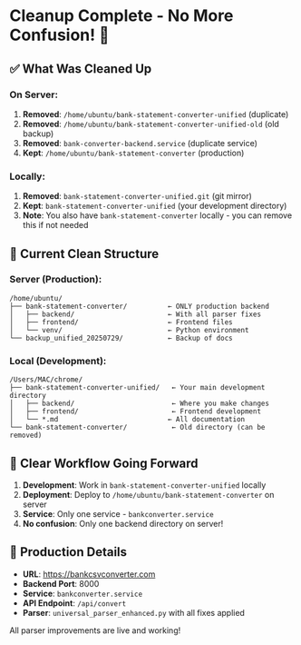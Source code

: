 # Cleanup Complete - No More Confusion! 🎉

## ✅ What Was Cleaned Up

### On Server:
1. **Removed**: `/home/ubuntu/bank-statement-converter-unified` (duplicate)
2. **Removed**: `/home/ubuntu/bank-statement-converter-unified-old` (old backup)
3. **Removed**: `bank-converter-backend.service` (duplicate service)
4. **Kept**: `/home/ubuntu/bank-statement-converter` (production)

### Locally:
1. **Removed**: `bank-statement-converter-unified.git` (git mirror)
2. **Kept**: `bank-statement-converter-unified` (your development directory)
3. **Note**: You also have `bank-statement-converter` locally - you can remove this if not needed

## 📁 Current Clean Structure

### Server (Production):
```
/home/ubuntu/
├── bank-statement-converter/          ← ONLY production backend
│   ├── backend/                       ← With all parser fixes
│   ├── frontend/                      ← Frontend files
│   └── venv/                          ← Python environment
└── backup_unified_20250729/           ← Backup of docs
```

### Local (Development):
```
/Users/MAC/chrome/
├── bank-statement-converter-unified/   ← Your main development directory
│   ├── backend/                        ← Where you make changes
│   ├── frontend/                       ← Frontend development
│   └── *.md                           ← All documentation
└── bank-statement-converter/           ← Old directory (can be removed)
```

## 🚀 Clear Workflow Going Forward

1. **Development**: Work in `bank-statement-converter-unified` locally
2. **Deployment**: Deploy to `/home/ubuntu/bank-statement-converter` on server
3. **Service**: Only one service - `bankconverter.service`
4. **No confusion**: Only one backend directory on server!

## 🔧 Production Details

- **URL**: https://bankcsvconverter.com
- **Backend Port**: 8000
- **Service**: `bankconverter.service`
- **API Endpoint**: `/api/convert`
- **Parser**: `universal_parser_enhanced.py` with all fixes applied

All parser improvements are live and working!